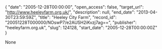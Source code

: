 {
  "date": "2005-12-28T00:00:00", 
  "open_access": false, 
  "target_url": "http://www.heeleyfarm.org.uk/", 
  "description": null, 
  "end_date": "2013-04-30T23:59:59Z", 
  "title": "Heeley City Farm", 
  "record_id": "20051228T000000/NOswP7/e2AUSH2iKvzj7ag==", 
  "publisher": "heeleyfarm.org.uk", 
  "slug": 124128, 
  "start_date": "2005-12-28T00:00:00Z"
}

None